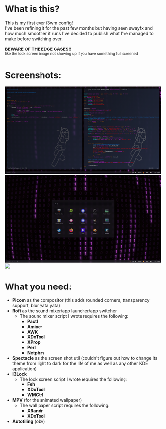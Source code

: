 # What is this?
This is my first ever i3wm config!<br>
I've been refining it for the past few months but having seen swayfx and how much smoother it runs I've decided to publish what I've managed to make before switching over.<br>
<br><b>BEWARE OF THE EDGE CASES!!</b><br>
<sup>like the lock screen image not showing up if you have something full screened</sup>

# Screenshots:
![](https://github.com/MrHax00/i3wm-dotfiles/blob/main/Screenshots/Screenshot_20250622_231022.png?raw=true)
![](https://github.com/MrHax00/i3wm-dotfiles/blob/main/Screenshots/Screenshot_20250622_231528.png?raw=true)
![](https://github.com/MrHax00/i3wm-dotfilesConfig/blob/main/Screenshots/Screenshot_20250622_231710.png?raw=true)

# What you need:
<ul>
  <li><b>Picom</b> as the compositor (this adds rounded corners, transparency support, blur yata yata)</li>
  <li>
    <b>Rofi</b> as the sound mixer/app launcher/app switcher
    <ul>
      <li>
        The sound mixer script I wrote requires the following:
        <ul>
          <li><b>Pactl</b></li>
          <li><b>Amixer</b></li>
          <li><b>AWK</b></li>
          <li><b>XDoTool</b></li>
          <li><b>XProp</b></li>
          <li><b>Perl</b></li>
          <li><b>Netpbm</b></li>
        </ul>
      </li>
    </ul>
  </li>
  <li><b>Spectacle</b> as the screen shot util (couldn't figure out how to change its theme from light to dark for the life of me as well as any other KDE application)</li>
  <li>
    <b>I3Lock</b>
    <ul>
      <li>
        The lock screen script I wrote requires the following:
        <ul>
          <li><b>Feh</b></li>
          <li><b>XDoTool</b></li>
          <li><b>WMCtrl</b></li>
        </ul>
      </li>
    </ul>
  </li>
  <li>
    <b>MPV</b> (for the animated wallpaper)
    <ul>
      <li>
        The wall paper script requires the following:
        <ul>
          <li><b>XRandr</b></li>
          <li><b>XDoTool</b></li>
        </ul>
      </li>
    </ul>
  </li>
  <li><b>Autotiling</b> (obv)</li>
</ul>
